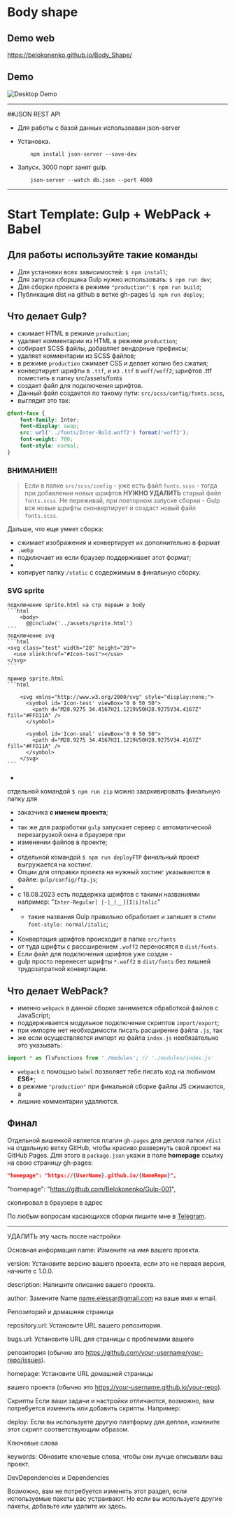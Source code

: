 # Body shape

## Demo web
https://belokonenko.github.io/Body_Shape/

## Demo

![Desktop Demo](./website-demo-image/Body_shape.jpg 'Desktop Demo')

---

##JSON REST API

-   Для работы с базой данных использоаван json-server

-   Установка.
    ```bach
        npm install json-server --save-dev
    ```
-   Запуск. 3000 порт занят gulp.

    ```bach
        json-server --watch db.json --port 4000
    ```

---

# Start Template: Gulp + WebPack + Babel

## Для работы используйте такие команды

-   Для установки всех зависимостей: `$ npm install`;
-   Для запуска сборщика Gulp нужно использовать: `$ npm run dev`;
-   Для сборки проекта в режиме `"production"`: `$ npm run build`;
-   Публикация dist на github в ветке gh-pages \\`$ npm run deploy`;

## Что делает Gulp?

-   сжимает HTML в режиме `production`;
-   удаляет комментарии из HTML в режиме `production`;
-   собирает SCSS файлы, добавляет вендорные префиксы;
-   удаляет комментарии из SCSS файлов;
-   в режиме `production` сжимает CSS и делает копию без сжатия;
-   конвертирует шрифты в `.ttf`, и из `.ttf` в `woff/woff2`;
         шрифтов .ttf поместить в папку src/assets/fonts
-   создает файл для подключения шрифтов.
-   Данный файл создается по такому пути: `src/scss/config/fonts.scss`,
-   выглядит это так:

```scss
@font-face {
    font-family: Inter;
    font-display: swap;
    src: url('../fonts/Inter-Bold.woff2') format('woff2');
    font-weight: 700;
    font-style: normal;
}
```

### ВНИМАНИЕ!!!

> Если в папке `src/scss/config` - уже есть файл `fonts.scss` 
    - тогда при добавлении новых шрифтов **НУЖНО УДАЛИТЬ** 
    старый файл `fonts.scss`. Не переживай, при повторном 
    запуске сборки - Gulp все новые шрифты сконвертирует и 
    создаст новый файл `fonts.scss`.

Дальше, что еще умеет сборка:

-   сжимает изображения и конвертирует их дополнительно в формат 
-    `.webp` 
-   подключает их если браузер поддерживает этот формат;
-
-   копирует папку `/static` с содержимым в финальную сборку.

### SVG sprite
    подключение sprite.html на стр первым в body
    ```html
        <body>
          @@include('../assets/sprite.html')
    ```
    подключение svg 
    ```html
    <svg class="test" width="20" height="20">
      <use xlink:href="#Icon-test"></use>
    </svg>
    ```
    
    пример sprite.html
    ```html
        
        <svg xmlns="http://www.w3.org/2000/svg" style="display:none;">
          <symbol id='Icon-test' viewBox="0 0 50 50">
            <path d="M28.9275 34.4167H21.1219V50H28.9275V34.4167Z" fill="#FFD11A" />
          </symbol>

          <symbol id='Icon-smal' viewBox="0 0 50 50">
            <path d="M28.9275 34.4167H21.1219V50H28.9275V34.4167Z" fill="#FFD11A" />
          </symbol>
        </svg>
    ```
-   

отдельной командой `$ npm run zip` можно заархивировать финальную папку для
-   заказчика **с именем проекта**;
-
-   так же для разработки `gulp` запускает сервер с автоматической перезагрузкой окна в браузере при
-   изменении файлов в проекте;
-
-   отдельной командой `$ npm run deployFTP` финальный проект выгружается на хостинг.
-   Опции для отправки проекта на нужный хостинг указываются в файле: `gulp/config/ftp.js`;
-
-   с 18.08.2023 есть поддержка шрифтов с такими названиями например: "`Inter-Regular[ |-|_|__][I|i]talic`"
-   -   такие названия Gulp правильно обработает и запишет в стили `font-style: normal/italic`;
-
-   Конвертация шрифтов происходит в папке `src/fonts`
-   от туда шрифты с рассширением `.woff2` переносятся в `dist/fonts`.
-   Если файл для подключения шрифтов уже создан -
-   gulp просто перенесет шрифты `*.woff2` в `dist/fonts` без лишней трудозатратной конвертации.

## Что делает WebPack?

-   именно `webpack` в данной сборке занимается обработкой файлов c JavaScript;
-   поддерживается модульное подключение скриптов `import/export`;
-   при импорте нет необходимости писать расширение файла `.js`, так
-   же если осуществляется импорт из файла `index.js` необязательно это указывать:

```javascript
import * as flsFunctions from './modules'; // './modules/index.js'
```

-   `webpack` c помощью `babel` позволяет тебе писать код на любимом **ES6+**;
-   в режиме `"production"` при финальной сборке файлы JS сжимаются, а
-   лишние комментарии удаляются.

## Финал

Отдельной вишенкой является плагин `gh-pages` для деплоя папки `/dist`
на отдельную ветку GitHub, чтобы красиво развернуть свой проект на GitHub Pages.
Для этого в `package.json` укажи в поле **homepage** ссылку на свою страницу gh-pages:

```json
"homepage": "https://{UserName}.github.io/{NameRepo}",
```

"homepage": "https://github.com/Belokonenko/Gulp-001",

скопировал в браузере в адрес

По любым вопросам касающихся сборки пишите мне в [Telegram](https://t.me/StarkElessar).

---


УДАЛИТЬ эту часть после настройки

Основная информация
name: Измените на имя вашего проекта.

version: Установите версию вашего проекта, если это не первая версия, начните с 1.0.0.

description: Напишите описание вашего проекта.

author: Замените Name <name.elessar@gmail.com> на ваше имя и email.

Репозиторий и домашняя страница

repository.url: Установите URL вашего репозитория.

bugs.url: Установите URL для страницы с проблемами вашего

репозитория (обычно это https://github.com/your-username/your-repo/issues).

homepage: Установите URL домашней страницы

вашего проекта (обычно это https://your-username.github.io/your-repo).

Скрипты
Если ваши задачи и настройки отличаются, возможно, вам потребуется изменить или добавить скрипты. Например:

deploy: Если вы используете другую платформу для деплоя,
измените этот скрипт соответствующим образом.

Ключевые слова

keywords: Обновите ключевые слова, чтобы они лучше описывали ваш проект.

DevDependencies и Dependencies

Возможно, вам не потребуется изменять этот раздел, если используемые пакеты вас устраивают. Но если вы используете другие пакеты, добавьте или удалите их здесь.
